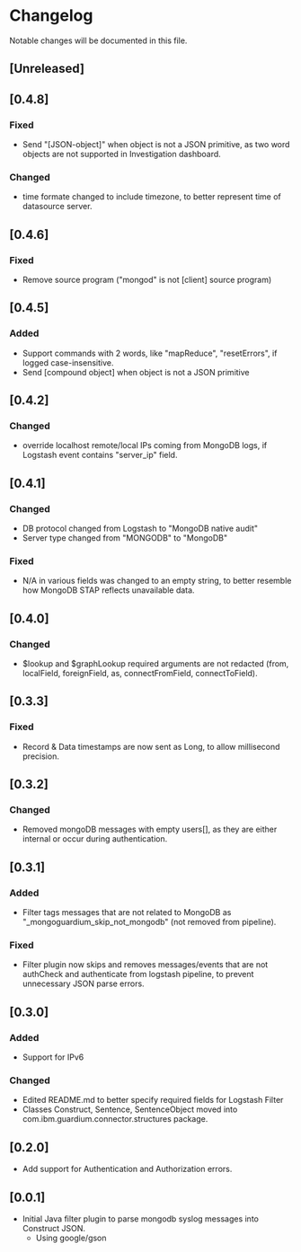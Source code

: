 # Changelog

Notable changes will be documented in this file.

## [Unreleased]

## [0.4.8]
### Fixed 
- Send "\[JSON-object\]" when object is not a JSON primitive, as two word objects are not supported in Investigation dashboard. 
### Changed
- time formate changed to include timezone, to better represent time of datasource server.

## [0.4.6]
### Fixed
- Remove source program ("mongod" is not \[client\] source program) 

## [0.4.5]
### Added
- Support commands with 2 words, like "mapReduce", "resetErrors", if logged case-insensitive.
- Send [compound object] when object is not a JSON primitive

## [0.4.2]
### Changed
- override localhost remote/local IPs coming from MongoDB logs, if Logstash event contains "server_ip" field.

## [0.4.1]
### Changed
- DB protocol changed from Logstash to "MongoDB native audit"
- Server type changed from "MONGODB" to "MongoDB"

### Fixed
- N/A in various fields was changed to an empty string, to better resemble how MongoDB STAP reflects unavailable data.

## [0.4.0]
### Changed
- $lookup and $graphLookup required arguments are not redacted (from, localField, foreignField, as, connectFromField, connectToField).

## [0.3.3]
### Fixed
- Record & Data timestamps are now sent as Long, to allow millisecond precision.

## [0.3.2]
### Changed
- Removed mongoDB messages with empty users[], as they are either internal or occur during authentication.

## [0.3.1]
### Added 
- Filter tags messages that are not related to MongoDB as "_mongoguardium_skip_not_mongodb" (not removed from pipeline).

### Fixed
- Filter plugin now skips and removes messages/events that are not authCheck and authenticate from logstash pipeline, to prevent unnecessary JSON parse errors.

## [0.3.0]
###  Added
- Support for IPv6

### Changed
- Edited README.md to better specify required fields for Logstash Filter
- Classes Construct, Sentence, SentenceObject moved into com.ibm.guardium.connector.structures package. 


## [0.2.0]
- Add support for Authentication and Authorization errors.

## [0.0.1]
- Initial Java filter plugin to parse mongodb syslog messages into Construct JSON. 
  - Using google/gson